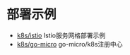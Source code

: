 # 部署示例

- [k8s/istio](/deploy/k8s/istio) Istio服务网格部署示例
- [k8s/go-micro](/deploy/k8s/go-micro) go-micro/k8s注册中心

